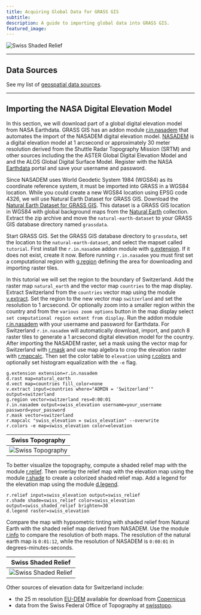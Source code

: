 ```yaml
---
title: Acquiring Global Data for GRASS GIS
subtitle:
description: A guide to importing global data into GRASS GIS.
featured_image:
---
```


![Swiss Shaded Relief](/images/importing-global-data/swiss-shaded-relief.png)

---

## Data Sources

See my list of [geospatial data sources](geospatial-data-sources).

---

## Importing the NASA Digital Elevation Model

In this section, we will download part of a
global digital elevation model
from NASA Earthdata. <i class="ms ms-grass-gis"></i> GRASS GIS has an addon module
[r.in.nasadem](https://grass.osgeo.org/grass-stable/manuals/addons/r.in.nasadem.html)
that automates the import of the NASADEM digital elevation model.
[NASADEM](https://lpdaac.usgs.gov/products/nasadem_hgtv001/)
is a digital elevation model
at 1 arcsecond or approximately 30 meter resolution
derived from the Shuttle Radar Topography Mission (SRTM)
and other sources including the
the ASTER Global Digital Elevation Model and
and the ALOS Global Digital Surface Model.
Register with the NASA [Earthdata](https://urs.earthdata.nasa.gov/users/new) portal and save your username and password.

Since NASADEM uses
<i class="ms ms-sphere"></i> World Geodetic System 1984 (WGS84)
as its coordinate reference system,
it must be imported into GRASS in a WGS84 location.
While you could create a new WGS84 location
using EPSG code 4326,
we will use Natural Earth Dataset for GRASS GIS.
Download the [Natural Earth Dataset for GRASS GIS](https://zenodo.org/record/3762852/files/natural-earth-dataset.zip?download=1).
This dataset is a GRASS GIS location in WGS84
with global background maps from the
[Natural Earth](https://www.naturalearthdata.com/) collection.
Extract the zip archive and move the `natural-earth-dataset`
to your GRASS GIS database directory named `grassdata`.

Start <i class="ms ms-grass-gis"></i> GRASS GIS.
Set the GRASS GIS database directory to `grassdata`,
set the location to the `natural-earth-dataset`,
and select the mapset called `tutorial`.
First install the `r.in.nasadem` addon module
with [g.extension](https://grass.osgeo.org/grass-stable/manuals/g.extension.html).
If it does not exist, create it now.
Before running `r.in.nasadem`
you must first set a computational region
with [g.region](https://grass.osgeo.org/grass-stable/manuals/g.region.html)
defining the area for downloading and importing raster tiles.

In this tutorial we will set the region
to the boundary of Switzerland.
Add the raster map `natural_earth`
and the vector map `countries` to the map display.
Extract Switzerland from the `countries` vector map using the module
[v.extract](https://grass.osgeo.org/grass-stable/manuals/v.extract.html).
Set the region to the new vector map `switzerland` and
set the resolution to 1 arcsecond.
Or optionally zoom into a smaller region within the country
and from the `various zoom options` button in the map display
select `set computational region extent from display`.
Run the addon module
[r.in.nasadem](https://grass.osgeo.org/grass-stable/manuals/addons/r.in.nasadem.html)
with your username and password for Earthdata.
For Switzerland `r.in.nasadem` will automatically
download, import, and patch 8 raster tiles to generate
a 1 arcsecond digital elevation model for the country.
After importing the NASADEM raster,
set a mask using the vector map for Switzerland
with [r.mask](https://grass.osgeo.org/grass-stable/manuals/r.mask.html)
and use map algebra to crop the elevation raster
with [r.mapcalc](https://grass.osgeo.org/grass-stable/manuals/r.mapcalc.html).
Then set the color table to `elevation`
using [r.colors](https://grass.osgeo.org/grass-stable/manuals/r.colors.html)
and optionally set histogram equalization with the `-e` flag.
```
g.extension extension=r.in.nasadem
d.rast map=natural_earth
d.vect map=countries fill_color=none
v.extract input=countries where="ADMIN = 'Switzerland'" output=switzerland
g.region vector=switzerland res=0:00:01
r.in.nasadem output=swiss_elevation username=your_username password=your_password
r.mask vector=switzerland
r.mapcalc "swiss_elevation = swiss_elevation" --overwrite
r.colors -e map=swiss_elevation color=elevation
```

| Swiss Topography |
|:---:|
| ![Swiss Topography](/images/importing-global-data/swiss-elevation.png) |

To better visualize the topography,
compute a shaded relief map with the module
[r.relief](https://grass.osgeo.org/grass-stable/manuals/r.relief.html).
Then overlay the relief map with the elevation map
using the module
[r.shade](https://grass.osgeo.org/grass-stable/manuals/r.shade.html)
to create a colorized shaded relief map.
Add a legend for the elevation map using the module
[d.legend](https://grass.osgeo.org/grass-stable/manuals/d.legend.html).
```
r.relief input=swiss_elevation output=swiss_relief
r.shade shade=swiss_relief color=swiss_elevation output=swiss_shaded_relief brighten=30
d.legend raster=swiss_elevation
```
Compare the map with hypsometric tinting with shaded relief
from Natural Earth with the shaded relief map derived from NASADEM.
Use the module
[r.info](https://grass.osgeo.org/grass-stable/manuals/r.info.html)
to compare the resolution of both maps.
The resolution of the natural earth map is `0:01:12`,
while the resolution of NASADEM is `0:00:01`
in degrees-minutes-seconds.

| Swiss Shaded Relief |
|:---:|
| ![Swiss Shaded Relief](/images/importing-global-data/swiss-shaded-relief.png) |

Other sources of elevation data for Switzerland include:
* the 25 m resolution
[EU-DEM](https://www.eea.europa.eu/data-and-maps/data/copernicus-land-monitoring-service-eu-dem)
available for download from
[Copernicus](https://land.copernicus.eu/imagery-in-situ/eu-dem/eu-dem-v1.1)
* data from the Swiss Federal Office of Topography
at [swisstopo](https://www.swisstopo.admin.ch/).
